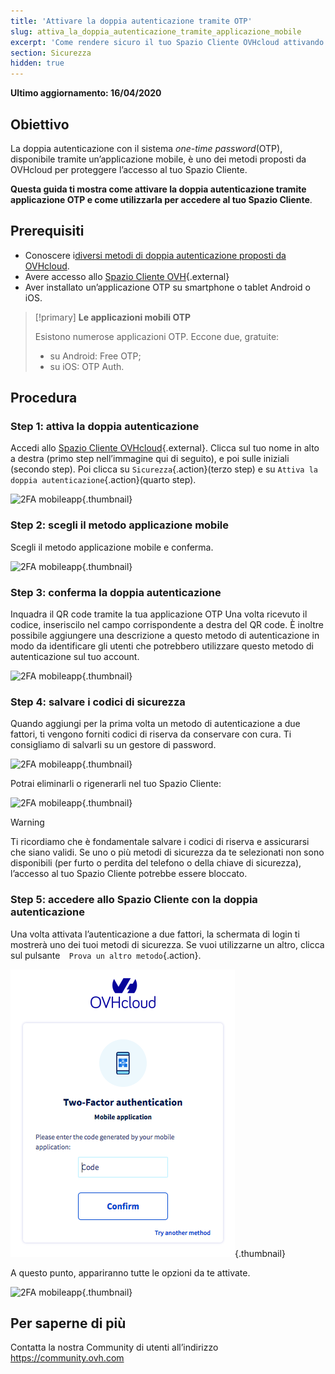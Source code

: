 ```yaml
---
title: 'Attivare la doppia autenticazione tramite OTP'
slug: attiva_la_doppia_autenticazione_tramite_applicazione_mobile
excerpt: 'Come rendere sicuro il tuo Spazio Cliente OVHcloud attivando la doppia autenticazione tramite applicazione OTP'
section: Sicurezza
hidden: true
---
```


**Ultimo aggiornamento: 16/04/2020**

## Obiettivo

La doppia autenticazione con il sistema *one-time password*(OTP), disponibile tramite un’applicazione mobile, è uno dei metodi proposti da OVHcloud per proteggere l’accesso al tuo Spazio Cliente. 

**Questa guida ti mostra come attivare la doppia autenticazione tramite applicazione OTP e come utilizzarla per accedere al tuo Spazio Cliente**.

## Prerequisiti

- Conoscere i[diversi metodi di doppia autenticazione proposti da OVHcloud](https://docs.ovh.com/it/customer/proteggi_il_tuo_account_con_2FA/).
- Avere accesso allo [Spazio Cliente OVH](https://www.ovh.com/auth/?action=gotomanager&from=https://www.ovh.it/&ovhSubsidiary=it){.external}
- Aver installato un’applicazione OTP su smartphone o tablet Android o iOS. 

> [!primary]
>**Le applicazioni mobili OTP**
>
> Esistono numerose applicazioni OTP. Eccone due, gratuite:
> 
> - su Android: Free OTP;
> - su iOS: OTP Auth.
> 

## Procedura

### Step 1: attiva la doppia autenticazione

Accedi allo [Spazio Cliente OVHcloud](https://www.ovh.com/auth/?action=gotomanager&from=https://www.ovh.it/&ovhSubsidiary=it){.external}. Clicca sul tuo nome in alto a destra (primo step nell’immagine qui di seguito), e poi sulle iniziali (secondo step). Poi clicca su `Sicurezza`{.action}(terzo step) e su `Attiva la doppia autenticazione`{.action}(quarto step).

![2FA mobileapp](images/hub2FA.png){.thumbnail}


### Step 2: scegli il metodo applicazione mobile

Scegli il metodo applicazione mobile e conferma.

![2FA mobileapp](images/2famobileapp1edit.png){.thumbnail}

### Step 3: conferma la doppia autenticazione

Inquadra il QR code tramite la tua applicazione OTP Una volta ricevuto il codice, inseriscilo nel campo corrispondente a destra del QR code. È inoltre possibile aggiungere una descrizione a questo metodo di autenticazione in modo da identificare gli utenti che potrebbero utilizzare questo metodo di autenticazione sul tuo account.

![2FA mobileapp](images/2famobileapp2.png){.thumbnail}

### Step 4: salvare i codici di sicurezza

Quando aggiungi per la prima volta un metodo di autenticazione a due fattori, ti vengono forniti codici di riserva da conservare con cura. Ti consigliamo di salvarli su un gestore di password.

![2FA mobileapp](images/2facodes.png){.thumbnail}

Potrai eliminarli o rigenerarli nel tuo Spazio Cliente: 

![2FA mobileapp](images/2facodesaction.png){.thumbnail}

> [!warning]
>
> Ti ricordiamo che è fondamentale salvare i codici di riserva e assicurarsi che siano validi. Se uno o più metodi di sicurezza da te selezionati non sono disponibili (per furto o perdita del telefono o della chiave di sicurezza), l’accesso al tuo Spazio Cliente potrebbe essere bloccato.
> 
> 

### Step 5: accedere allo Spazio Cliente con la doppia autenticazione

Una volta attivata l’autenticazione a due fattori, la schermata di login ti mostrerà uno dei tuoi metodi di sicurezza.  Se vuoi utilizzarne un altro, clicca sul pulsante`  Prova un altro metodo`{.action}.

![2FA mobileapp](images/2famobileapploginedit.png){.thumbnail}

A questo punto, appariranno tutte le opzioni da te attivate.

![2FA mobileapp](images/2faloginchoice.png){.thumbnail}

## Per saperne di più

Contatta la nostra Community di utenti all’indirizzo <https://community.ovh.com>